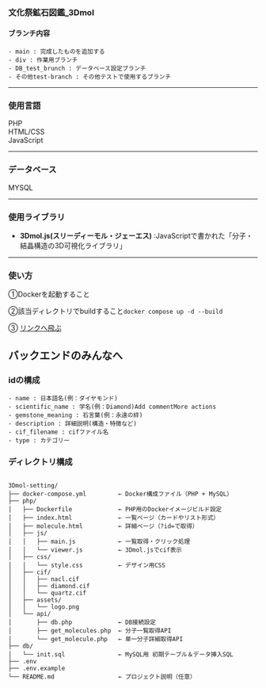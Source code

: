 ### 文化祭鉱石図鑑_3Dmol

#### ブランチ内容

    - main : 完成したものを追加する
    - div : 作業用ブランチ
    - DB_test_brunch : データベース設定ブランチ
    - その他test-branch : その他テストで使用するブランチ


--------

### 使用言語 
PHP<br>
HTML/CSS <br>
JavaScript <br>

--------

### データベース
MYSQL <br>

--------

### 使用ライブラリ

- **3Dmol.js(スリーディーモル・ジェーエス)** :JavaScriptで書かれた「分子・結晶構造の3D可視化ライブラリ」

--------

### 使い方

①Dockerを起動すること　<br>

②該当ディレクトリでbuildすること`docker compose up -d --build` <br>

③ [リンクへ飛ぶ](http://localhost:8080/)

## バックエンドのみんなへ

### idの構成

    - name : 日本語名(例：ダイヤモンド)
    - scientific_name : 学名(例：Diamond)Add commentMore actions
    - gemstone_meaning : 石言葉(例：永遠の絆)
    - description : 詳細説明(構造・特徴など)
    - cif_filename : cifファイル名
    - type : カテゴリー


### ディレクトリ構成

<pre><code>
3Dmol-setting/
├── docker-compose.yml         ← Docker構成ファイル（PHP + MySQL）
├── php/
│   ├── Dockerfile             ← PHP用のDockerイメージビルド設定
│   ├── index.html             ← 一覧ページ（カードやリスト形式）
│   ├── molecule.html          ← 詳細ページ（?id=で取得）
│   ├── js/
│   │   ├── main.js            ← 一覧取得・クリック処理
│   │   └── viewer.js          ← 3Dmol.jsでcif表示
│   ├── css/
│   │   └── style.css          ← デザイン用CSS
│   ├── cif/
│   │   ├── nacl.cif
│   │   ├── diamond.cif
│   │   └── quartz.cif
│   ├── assets/
│   │   └── logo.png
│   └── api/
│       ├── db.php             ← DB接続設定
│       ├── get_molecules.php  ← 分子一覧取得API
│       └── get_molecule.php   ← 単一分子詳細取得API
├── db/
│   └── init.sql               ← MySQL用 初期テーブル＆データ挿入SQL
├── .env 
├── .env.example
└── README.md                  ← プロジェクト説明（任意）
</code></pre>

